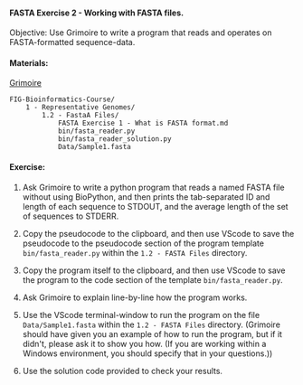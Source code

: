 #### FASTA Exercise 2 - Working with FASTA files.

Objective: Use Grimoire to write a program that reads and operates on FASTA-formatted sequence-data.

#### Materials: 

[Grimoire](https://chat.openai.com/g/g-n7Rs0IK86-grimoire)
``` 
FIG-Bioinformatics-Course/
    1 - Representative Genomes/
        1.2 - FastaA Files/
            FASTA Exercise 1 - What is FASTA format.md
            bin/fasta_reader.py
            bin/fasta_reader_solution.py
            Data/Sample1.fasta
```

#### Exercise:

1. Ask Grimoire to write a python program that reads a named FASTA file without using BioPython, and then prints the tab-separated ID and length of each sequence to STDOUT, and the average length of the set of sequences to STDERR.

2. Copy the pseudocode to the clipboard, and then use VScode to save the pseudocode to the pseudocode section of the program template `bin/fasta_reader.py` within the `1.2 - FASTA Files` directory.

3. Copy the program itself to the clipboard, and then use VScode to save the program to the code section of the template `bin/fasta_reader.py`.

4. Ask Grimoire to explain line-by-line how the program works.

5. Use the VScode terminal-window to run the program on the file `Data/Sample1.fasta` within the `1.2 - FASTA Files` directory. (Grimoire should have given you an example of how to run the program, but if it didn't, please ask it to show you how. (If you are working within a Windows environment, you should specify that in your questions.))

6. Use the solution code provided to check your results.
